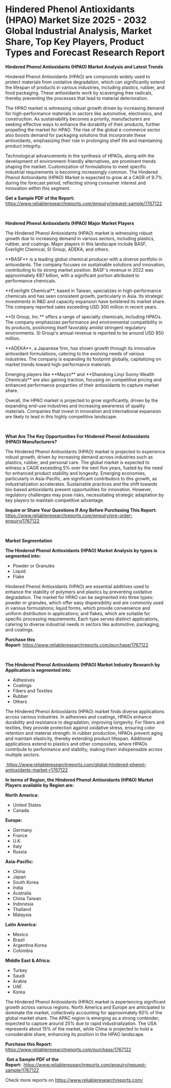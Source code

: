<p><h1>Hindered Phenol Antioxidants (HPAO) Market Size 2025 - 2032 Global Industrial Analysis, Market Share, Top Key Players, Product Types and Forecast Research Report</h1></p><p><strong>Hindered Phenol Antioxidants (HPAO) Market Analysis and Latest Trends</strong></p>
<p><p>Hindered Phenol Antioxidants (HPAO) are compounds widely used to protect materials from oxidative degradation, which can significantly extend the lifespan of products in various industries, including plastics, rubber, and food packaging. These antioxidants work by scavenging free radicals, thereby preventing the processes that lead to material deterioration.</p><p>The HPAO market is witnessing robust growth driven by increasing demand for high-performance materials in sectors like automotive, electronics, and construction. As sustainability becomes a priority, manufacturers are seeking effective ways to enhance the durability of their products, further propelling the market for HPAO. The rise of the global e-commerce sector also boosts demand for packaging solutions that incorporate these antioxidants, emphasizing their role in prolonging shelf life and maintaining product integrity.</p><p>Technological advancements in the synthesis of HPAOs, along with the development of environment-friendly alternatives, are prominent trends shaping the market. Customization of formulations to meet specific industrial requirements is becoming increasingly common. The Hindered Phenol Antioxidants (HPAO) Market is expected to grow at a CAGR of 9.7% during the forecast period, reflecting strong consumer interest and innovation within this segment.</p></p>
<p><strong>Get a Sample PDF of the Report:&nbsp;</strong> <a href="https://www.reliableresearchreports.com/enquiry/request-sample/1767122?utm_campaign=2179&utm_medium=2&utm_source=Github&utm_content=ia&utm_term=02022025&utm_id=hindered-phenol-antioxidants-hpao">https://www.reliableresearchreports.com/enquiry/request-sample/1767122</a></p>
<p>&nbsp;</p>
<p><strong>Hindered Phenol Antioxidants (HPAO) Major Market Players</strong></p>
<p><p>The Hindered Phenol Antioxidants (HPAO) market is witnessing robust growth due to increasing demand in various sectors, including plastics, rubber, and coatings. Major players in this landscape include BASF, Everlight Chemical, SI Group, ADEKA, and others.</p><p>**BASF** is a leading global chemical producer with a diverse portfolio in antioxidants. The company focuses on sustainable solutions and innovation, contributing to its strong market position. BASF's revenue in 2022 was approximately €87 billion, with a significant portion attributed to performance chemicals.</p><p>**Everlight Chemical**, based in Taiwan, specializes in high-performance chemicals and has seen consistent growth, particularly in Asia. Its strategic investments in R&D and capacity expansion have bolstered its market share. The company reported sales exceeding USD 300 million in recent years.</p><p>**SI Group, Inc.** offers a range of specialty chemicals, including HPAOs. The company emphasizes performance and environmental compatibility in its products, positioning itself favorably amidst stringent regulatory environments. SI Group's annual revenue is reported to be around USD 850 million.</p><p>**ADEKA**, a Japanese firm, has shown growth through its innovative antioxidant formulations, catering to the evolving needs of various industries. The company is expanding its footprint globally, capitalizing on market trends toward high-performance materials.</p><p>Emerging players like **Mayzo** and **Shandong Linyi Sunny Wealth Chemicals** are also gaining traction, focusing on competitive pricing and enhanced performance properties of their antioxidants to capture market share.</p><p>Overall, the HPAO market is projected to grow significantly, driven by the expanding end-use industries and increasing awareness of quality materials. Companies that invest in innovation and international expansion are likely to lead in this highly competitive landscape.</p></p>
<p>&nbsp;</p>
<p><strong>What Are The Key Opportunities For Hindered Phenol Antioxidants (HPAO) Manufacturers?</strong></p>
<p><p>The Hindered Phenol Antioxidants (HPAO) market is projected to experience robust growth, driven by increasing demand across industries such as plastics, rubber, and personal care. The global market is expected to witness a CAGR exceeding 5% over the next five years, fueled by the need for enhanced product stability and longevity. Emerging economies, particularly in Asia-Pacific, are significant contributors to this growth, as industrialization accelerates. Sustainable practices and the shift towards bio-based antioxidants present opportunities for innovation. However, regulatory challenges may pose risks, necessitating strategic adaptation by key players to maintain competitive advantage.</p></p>
<p><strong>Inquire or Share Your Questions If Any Before Purchasing This Report:</strong> <a href="https://www.reliableresearchreports.com/enquiry/pre-order-enquiry/1767122?utm_campaign=2179&utm_medium=2&utm_source=Github&utm_content=ia&utm_term=02022025&utm_id=hindered-phenol-antioxidants-hpao">https://www.reliableresearchreports.com/enquiry/pre-order-enquiry/1767122</a></p>
<p>&nbsp;</p>
<p><strong>Market Segmentation</strong></p>
<p><strong>The Hindered Phenol Antioxidants (HPAO) Market Analysis by types is segmented into:</strong></p>
<p><ul><li>Powder or Granules</li><li>Liquid</li><li>Flake</li></ul></p>
<p><p>Hindered Phenol Antioxidants (HPAO) are essential additives used to enhance the stability of polymers and plastics by preventing oxidative degradation. The market for HPAO can be segmented into three types: powder or granules, which offer easy dispersibility and are commonly used in various formulations; liquid forms, which provide convenience and uniform distribution in applications; and flakes, which are suitable for specific processing requirements. Each type serves distinct applications, catering to diverse industrial needs in sectors like automotive, packaging, and coatings.</p></p>
<p><strong>Purchase this Report:&nbsp;</strong><a href="https://www.reliableresearchreports.com/purchase/1767122?utm_campaign=2179&utm_medium=2&utm_source=Github&utm_content=ia&utm_term=02022025&utm_id=hindered-phenol-antioxidants-hpao">https://www.reliableresearchreports.com/purchase/1767122</a></p>
<p>&nbsp;</p>
<p><strong>The Hindered Phenol Antioxidants (HPAO) Market Industry Research by Application is segmented into:</strong></p>
<p><ul><li>Adhesives</li><li>Coatings</li><li>Fibers and Textiles</li><li>Rubber</li><li>Others</li></ul></p>
<p><p>The Hindered Phenol Antioxidants (HPAO) market finds diverse applications across various industries. In adhesives and coatings, HPAOs enhance durability and resistance to degradation, improving longevity. For fibers and textiles, they provide protection against oxidative stress, ensuring color retention and material strength. In rubber production, HPAOs prevent aging and maintain elasticity, thereby extending product lifespan. Additional applications extend to plastics and other composites, where HPAOs contribute to performance and stability, making them indispensable across multiple sectors.</p></p>
<p><a href="https://www.reliableresearchreports.com/global-hindered-phenol-antioxidants-market-r1767122?utm_campaign=2179&utm_medium=2&utm_source=Github&utm_content=ia&utm_term=02022025&utm_id=hindered-phenol-antioxidants-hpao">&nbsp;https://www.reliableresearchreports.com/global-hindered-phenol-antioxidants-market-r1767122</a></p>
<p><strong>In terms of Region, the Hindered Phenol Antioxidants (HPAO) Market Players available by Region are:</strong></p>
<p>
    <p> <strong> North America: </strong>
        <ul>
            <li>United States</li>
            <li>Canada</li>
        </ul>
        </p> 
    <p> <strong> Europe: </strong>
        <ul>
            <li>Germany</li>
            <li>France</li>
            <li>U.K.</li>
            <li>Italy</li>
            <li>Russia</li>
        </ul>
        </p> 
    <p> <strong> Asia-Pacific: </strong>
        <ul>
            <li>China</li>
            <li>Japan</li>
            <li>South Korea</li>
            <li>India</li>
            <li>Australia</li>
            <li>China Taiwan</li>
            <li>Indonesia</li>
            <li>Thailand</li>
            <li>Malaysia</li>
        </ul>
        </p> 
    <p> <strong> Latin America: </strong>
        <ul>
            <li>Mexico</li>
            <li>Brazil</li>
            <li>Argentina Korea</li>
            <li>Colombia</li>
        </ul>
        </p> 
    <p> <strong> Middle East & Africa: </strong>
        <ul>
            <li>Turkey</li>
            <li>Saudi</li>
            <li>Arabia</li>
            <li>UAE</li>
            <li>Korea</li>
        </ul>
    </p>
    </p>
<p><p>The Hindered Phenol Antioxidants (HPAO) market is experiencing significant growth across various regions. North America and Europe are anticipated to dominate the market, collectively accounting for approximately 60% of the global market share. The APAC region is emerging as a strong contender, expected to capture around 25% due to rapid industrialization. The USA represents about 15% of the market, while China is projected to hold a considerable share, enhancing its position in the HPAO landscape.</p></p>
<p><strong>Purchase this Report: </strong><a href="https://www.reliableresearchreports.com/purchase/1767122?utm_campaign=2179&utm_medium=2&utm_source=Github&utm_content=ia&utm_term=02022025&utm_id=hindered-phenol-antioxidants-hpao">https://www.reliableresearchreports.com/purchase/1767122</a></p>
<p>&nbsp;<strong>Get a Sample PDF of the Report:&nbsp;&nbsp;</strong><a href="https://www.reliableresearchreports.com/enquiry/request-sample/1767122?utm_campaign=2179&utm_medium=2&utm_source=Github&utm_content=ia&utm_term=02022025&utm_id=hindered-phenol-antioxidants-hpao">https://www.reliableresearchreports.com/enquiry/request-sample/1767122</a></p>
<p><strong></strong></p>
<p>Check more reports on <a href="https://www.reliableresearchreports.com/?utm_campaign=2179&utm_medium=2&utm_source=Github&utm_content=ia&utm_term=02022025&utm_id=hindered-phenol-antioxidants-hpao">https://www.reliableresearchreports.com/</a></p>